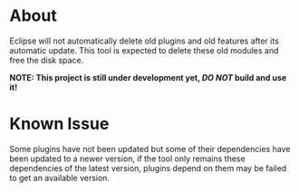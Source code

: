 # About
Eclipse will not automatically delete old plugins and old features after its automatic update. This tool is expected to delete these old modules and free the disk space.

**NOTE: This project is still under development yet, *DO NOT* build and use it!**

# Known Issue
Some plugins have not been updated but some of their dependencies have been updated to a newer version, if the tool only remains these dependencies of the latest version, plugins depend on them may be failed to get an available version.